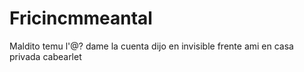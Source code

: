 # Fricincmmeantal
Maldito 
temu l'@?
dame la cuenta dijo en invisible frente ami en casa privada cabearlet
